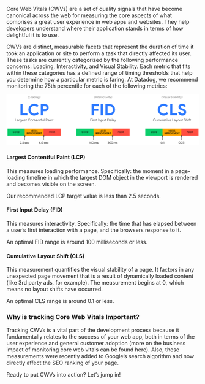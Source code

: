Core Web Vitals (CWVs) are a set of quality signals that have become canonical across the web for measuring the core aspects of what comprises a great user experience in web apps and websites. They help developers understand where their application stands in terms of how delightful it is to use.

CWVs are distinct, measurable facets that represent the duration of time it took an application or site to perform a task that directly affected its user. These tasks are currently categorized by the following performance concerns: Loading, Interactivity, and Visual Stability. Each metric that fits within these categories has a defined range of timing thresholds that help you determine how a particular metric is faring. At Datadog, we recommend monitoring the 75th percentile for each of the following metrics:

![core-web-vitals](assets/core-web-vitals.png)

#### Largest Contentful Paint (LCP)
This measures loading performance. Specifically: the moment in a page-loading timeline in which the largest DOM object in the viewport is rendered and becomes visible on the screen.

Our recommended LCP target value is less than 2.5 seconds.

#### First Input Delay (FID)
This measures interactivity. Specifically: the time that has elapsed between a user’s first interaction with a page, and the browsers response to it.

An optimal FID range is around 100 milliseconds or less.

#### Cumulative Layout Shift (CLS)
This measurement quantifies the visual stability of a page. It factors in any unexpected page movement that is a result of dynamically loaded content (like 3rd party ads, for example). The measurement begins at 0, which means no layout shifts have occurred.

An optimal CLS range is around 0.1 or less.

### Why is tracking Core Web Vitals Important?
Tracking CWVs is a vital part of the development process because it fundamentally relates to the success of your web app, both in terms of the user experience and general customer adoption (more on the business impact of monitoring core web vitals can be found here). Also, these measurements were recently added to Google’s search algorithm and now directly affect the SEO ranking of your page.

Ready to put CWVs into action? Let’s jump in!